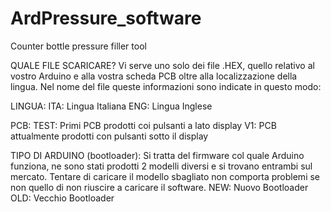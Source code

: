 # ArdPressure_software
Counter bottle pressure filler tool

QUALE FILE SCARICARE?
Vi serve uno solo dei file .HEX, quello relativo al vostro Arduino e alla vostra scheda PCB oltre alla localizzazione della lingua.
Nel nome del file queste informazioni sono indicate in questo modo:

LINGUA:
ITA: Lingua Italiana
ENG: Lingua Inglese

PCB:
TEST: Primi PCB prodotti coi pulsanti a lato display
V1: PCB attualmente prodotti con pulsanti sotto il display

TIPO DI ARDUINO (bootloader):
Si tratta del firmware col quale Arduino funziona, ne sono stati prodotti 2 modelli diversi e si trovano entrambi sul mercato.
Tentare di caricare il modello sbagliato non comporta problemi se non quello di non riuscire a caricare il software.
NEW: Nuovo Bootloader
OLD: Vecchio Bootloader

